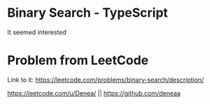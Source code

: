 # Binary Search - TypeScript
It seemed interested

# Problem from LeetCode
Link to it: https://leetcode.com/problems/binary-search/description/

https://leetcode.com/u/Denea/ || https://github.com/deneaa